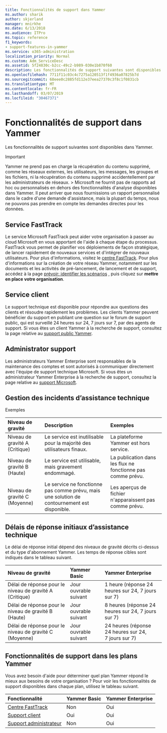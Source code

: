 ```yaml
---
title: Fonctionnalités de support dans Yammer
ms.author: sharik
author: skjerland
manager: mnirkhe
ms.date: 6/13/2018
ms.audience: ITPro
ms.topic: reference
f1_keywords:
- support-features-in-yammer
ms.service: o365-administration
localization_priority: Normal
ms.custom: Adm_ServiceDesc
ms.assetid: 5f24830c-b2cc-49c2-b989-030e1b870f60
description: Les fonctionnalités de support suivantes sont disponibles dans Yammer.
ms.openlocfilehash: 7711f11c03c4c7275a120513f1f4936a07825b7d
ms.sourcegitcommit: 68eee0c2885fd112e37eea27370c3f8c1f0831cb
ms.translationtype: MT
ms.contentlocale: fr-FR
ms.lasthandoff: 03/07/2019
ms.locfileid: "30467371"
---
```

# <a name="support-features-in-yammer"></a>Fonctionnalités de support dans Yammer

Les fonctionnalités de support suivantes sont disponibles dans Yammer.
  
> [!IMPORTANT]
> Yammer ne prend pas en charge la récupération du contenu supprimé, comme les réseaux externes, les utilisateurs, les messages, les groupes et les fichiers, ni la récupération du contenu supprimé accidentellement par les administrateurs de réseaux. > Microsoft ne fournit pas de rapports ad hoc ou personnalisés en dehors des fonctionnalités d'analyse disponibles dans Yammer. Il peut arriver que nous fournissions un rapport personnalisé dans le cadre d'une demande d'assistance, mais la plupart du temps, nous ne pouvons pas prendre en compte les demandes directes pour les données. 
  
## <a name="fasttrack-center"></a>Service FastTrack
<a name="bkmk_FastTrackCenter"> </a>

Le service Microsoft FastTrack peut aider votre organisation à passer au cloud Microsoft en vous apportant de l'aide à chaque étape du processus. FastTrack vous permet de planifier vos déploiements de façon stratégique, de lancer rapidement de nouveaux services et d'intégrer de nouveaux utilisateurs. Pour plus d'informations, visitez le [centre FastTrack](https://go.microsoft.com/fwlink/?LinkID=518597&amp;clcid=0x409). Pour plus d'informations sur la création de votre réseau Yammer, notamment sur les documents et les activités de pré-lancement, de lancement et de support, accédez à la page [prévoir: identifier les scénarios](https://fasttrack.microsoft.com/office/envision/identify-scenarios) , puis cliquez sur **mettre en place votre organisation**.
  
## <a name="customer-support"></a>Service client
<a name="BKMK_Customersupport"> </a>

Le support technique est disponible pour répondre aux questions des clients et résoudre rapidement les problèmes. Les clients Yammer peuvent bénéficier du support en publiant une question sur le forum de support public, qui est surveillé 24 heures sur 24, 7 jours sur 7, par des agents de support. Si vous êtes un client Yammer à la recherche de support, consultez la page relative au [support public Yammer](https://go.microsoft.com/fwlink/p/?LinkId=330921).
  
## <a name="administrator-support"></a>Administrator support
<a name="BKMK_Administratorsupport"> </a>

Les administrateurs Yammer Enterprise sont responsables de la maintenance des comptes et sont autorisés à communiquer directement avec l'équipe de support technique Microsoft. Si vous êtes un administrateur Yammer Enterprise à la recherche de support, consultez la page relative au [support Microsoft](https://go.microsoft.com/fwlink/p/?LinkId=330922).
  
## <a name="technical-support-case-handling"></a>Gestion des incidents d’assistance technique
<a name="BKMK_Administratorsupport"> </a>

Exemples 
  
|**Niveau de gravité**|**Description**|**Exemples**|
|:-----|:-----|:-----|
|Niveau de gravité A (Critique)  <br/> |Le service est inutilisable pour la majorité des utilisateurs finaux.  <br/> |La plateforme Yammer est hors service.  <br/> |
|Niveau de gravité B (Haute)  <br/> |Le service est utilisable, mais gravement endommagé.  <br/> |La publication dans les flux ne fonctionne pas comme prévu.  <br/> |
|Niveau de gravité C (Moyenne)  <br/> |Le service ne fonctionne pas comme prévu, mais une solution de contournement est disponible.  <br/> |Les aperçus de fichier n'apparaissent pas comme prévu.  <br/> |
   
## <a name="technical-support-initial-response-times"></a>Délais de réponse initiaux d’assistance technique
<a name="BKMK_Administratorsupport"> </a>

Le délai de réponse initial dépend des niveaux de gravité décrits ci-dessus et du type d'abonnement Yammer. Les temps de réponse cibles sont indiqués dans le tableau suivant.
  
|**Niveau de gravité**|**Yammer Basic**|**Yammer Enterprise**|
|:-----|:-----|:-----|
|Délai de réponse pour le niveau de gravité A (Critique)  <br/> |Jour ouvrable suivant  <br/> |1 heure (réponse 24 heures sur 24, 7 jours sur 7)  <br/> |
|Délai de réponse pour le niveau de gravité B (Haute)  <br/> |Jour ouvrable suivant  <br/> |8 heures (réponse 24 heures sur 24, 7 jours sur 7)  <br/> |
|Délai de réponse pour le niveau de gravité C (Moyenne)  <br/> |Jour ouvrable suivant  <br/> |24 heures (réponse 24 heures sur 24, 7 jours sur 7)  <br/> |
   
## <a name="support-features-across-yammer-plans"></a>Fonctionnalités de support dans les plans Yammer
<a name="BKMK_Administratorsupport"> </a>

Vous avez besoin d'aide pour déterminer quel plan Yammer répond le mieux aux besoins de votre organisation ? Pour voir les fonctionnalités de support disponibles dans chaque plan, utilisez le tableau suivant.
  
|**Fonctionnalité**|**Yammer Basic**|**Yammer Enterprise**|
|:-----|:-----|:-----|
|[Centre FastTrack](https://go.microsoft.com/fwlink/?LinkID=518597&amp;clcid=0x409) <br/> |Non  <br/> |Oui  <br/> |
|[Support client](support-features-in-yammer.md#customer-support) <br/> |Oui  <br/> |Oui  <br/> |
|[Support administrateur](support-features-in-yammer.md#administrator-support) <br/> |Non  <br/> |Oui  <br/> |
   

